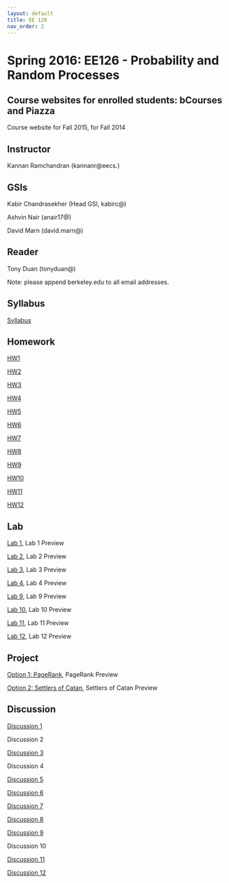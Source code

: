 ```yaml
---
layout: default
title: EE 126
nav_order: 2
---
```


# Spring 2016: EE126 - Probability and Random Processes
## Course websites for enrolled students: bCourses and Piazza
Course website for Fall 2015, for Fall 2014

## Instructor
Kannan Ramchandran (kannanr@eecs.)

## GSIs
Kabir Chandrasekher (Head GSI, kabirc@)

Ashvin Nair (anair17@)

David Marn (david.marn@)

## Reader
Tony Duan (tonyduan@)

Note: please append berkeley.edu to all email addresses.

## Syllabus
[Syllabus](http://public2.yuantsy.com/Test/EE126/syllabus.pdf)

## Homework
[HW1](http://public2.yuantsy.com/Test/EE126/HW/HW01.pdf)

[HW2](http://public2.yuantsy.com/Test/EE126/HW/HW02.pdf)

[HW3](http://public2.yuantsy.com/Test/EE126/HW/HW03.pdf)

[HW4](http://public2.yuantsy.com/Test/EE126/HW/HW04.pdf)

[HW5](http://public2.yuantsy.com/Test/EE126/HW/HW05.pdf)

[HW6](http://public2.yuantsy.com/Test/EE126/HW/HW06.pdf)

[HW7](http://public2.yuantsy.com/Test/EE126/HW/HW07.pdf)

[HW8](http://public2.yuantsy.com/Test/EE126/HW/HW08.pdf)

[HW9](http://public2.yuantsy.com/Test/EE126/HW/HW09.pdf)

[HW10](http://public2.yuantsy.com/Test/EE126/HW/HW10.pdf)

[HW11](http://public2.yuantsy.com/Test/EE126/HW/HW11.pdf)

[HW12](http://public2.yuantsy.com/Test/EE126/HW/HW12.pdf)

## Lab
[Lab 1](http://public2.yuantsy.com/Test/EE126/Lab/LAB01.ipynb.txt), Lab 1 Preview

[Lab 2](http://public2.yuantsy.com/Test/EE126/Lab/LAB02.ipynb.txt), Lab 2 Preview

[Lab 3](http://public2.yuantsy.com/Test/EE126/Lab/LAB03.ipynb.txt), Lab 3 Preview

[Lab 4](http://public2.yuantsy.com/Test/EE126/Lab/LAB04.ipynb.txt), Lab 4 Preview

[Lab 9](http://public2.yuantsy.com/Test/EE126/Lab/LAB09.ipynb.txt), Lab 9 Preview

[Lab 10](http://public2.yuantsy.com/Test/EE126/Lab/LAB10.ipynb.txt), Lab 10 Preview

[Lab 11](http://public2.yuantsy.com/Test/EE126/Lab/LAB11.ipynb.txt), Lab 11 Preview

[Lab 12](http://public2.yuantsy.com/Test/EE126/Lab/LAB12.ipynb.txt), Lab 12 Preview

## Project
[Option 1: PageRank](http://public2.yuantsy.com/Test/EE126/Pro/LAB05_Option1_PageRank.ipynb.txt), PageRank Preview

[Option 2: Settlers of Catan](http://public2.yuantsy.com/Test/EE126/Pro/LAB05_Option2_Catan_trailer.ipynb.txt), Settlers of Catan Preview

## Discussion
[Discussion 1](http://public2.yuantsy.com/Test/EE126/Dis/DISC01.pdf)

Discussion 2

[Discussion 3](http://public2.yuantsy.com/Test/EE126/Dis/DISC03.pdf)

Discussion 4

[Discussion 5](http://public2.yuantsy.com/Test/EE126/Dis/DISC05.pdf)

[Discussion 6](http://public2.yuantsy.com/Test/EE126/Dis/DISC06.pdf)

[Discussion 7](http://public2.yuantsy.com/Test/EE126/Dis/DISC07.pdf)

[Discussion 8](http://public2.yuantsy.com/Test/EE126/Dis/DISC08.pdf)

[Discussion 9](http://public2.yuantsy.com/Test/EE126/Dis/DISC09.pdf)

Discussion 10

[Discussion 11](http://public2.yuantsy.com/Test/EE126/Dis/DISC11.pdf)

[Discussion 12](http://public2.yuantsy.com/Test/EE126/Dis/DISC12.pdf)

